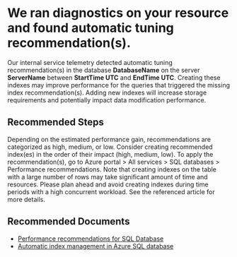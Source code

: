 <properties
    pageTitle="Automatic Tuning Recommendation(s) Detected"
    description="performance/automatic tuning recommendation(s) detected"
    infoBubbleText="Found automatic tuning recommendation(s) on this database. See details on the right."
    service="microsoft.sql"
    resource="servers"
    authors="whatstartwo"
    ms.author="xinyl"
    displayOrder=""
    articleId="IndexRecommendation_EF325930-F464-45F2-AFEF-E2897BC26951"
    diagnosticScenario="SqlPerfTsg"
    selfHelpType="diagnostics"
    supportTopicIds="32630399,32630434,32630450,32630459"
    resourceTags=""
    productPesIds="13491"
    cloudEnvironments="Public,MoonCake, fairfax, usnat, ussec"
	ownershipId="AzureData_AzureSQLDB_Performance"
/>

# We ran diagnostics on your resource and found automatic tuning recommendation(s).

<!--issueDescription-->
Our internal service telemetry detected automatic tuning recommendation(s) in the database **<!--$DatabaseName-->DatabaseName<!--/$DatabaseName-->** on the server **<!--$ServerName-->ServerName<!--/$ServerName-->** between **<!--$StartTime-->StartTime<!--/$StartTime--> UTC** and **<!--$EndTime-->EndTime<!--/$EndTime--> UTC**. Creating these indexes may improve performance for the queries that triggered the missing index recommendation(s). Adding new indexes will increase storage requirements and potentially impact data modification performance.
<!--/issueDescription-->

## **Recommended Steps**

Depending on the estimated performance gain, recommendations are categorized as high, medium, or low. Consider creating recommended index(es) in the order of their impact (high, medium, low). To apply the recommendation(s), go to Azure portal > All services > SQL databases > Performance recommendations. Note that creating indexes on the table with a large number of rows may take significant amount of time and resources. Please plan ahead and avoid creating indexes during time periods with a high concurrent workload. See the referenced article for more details.

## **Recommended Documents**

* [Performance recommendations for SQL Database](https://docs.microsoft.com/azure/sql-database/sql-database-advisor)
* [Automatic index management in Azure SQL database](https://docs.microsoft.com/archive/blogs/sqlserverstorageengine/automatic-index-management-in-azure-sql-db)
